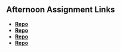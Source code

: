 ## Afternoon Assignment Links

* **[Repo](https://github.com/ItsBup/js-day1)**
* **[Repo](https://github.com/ItsBup/Ice-Cream-Parlor)**
* **[Repo](https://github.com/ItsBup/Swarm)**
* **[Repo](https://github.com/ItsBup/BossBattle)**
